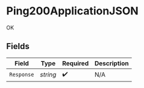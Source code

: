 # Ping200ApplicationJSON

OK


## Fields

| Field              | Type               | Required           | Description        |
| ------------------ | ------------------ | ------------------ | ------------------ |
| `Response`         | *string*           | :heavy_check_mark: | N/A                |